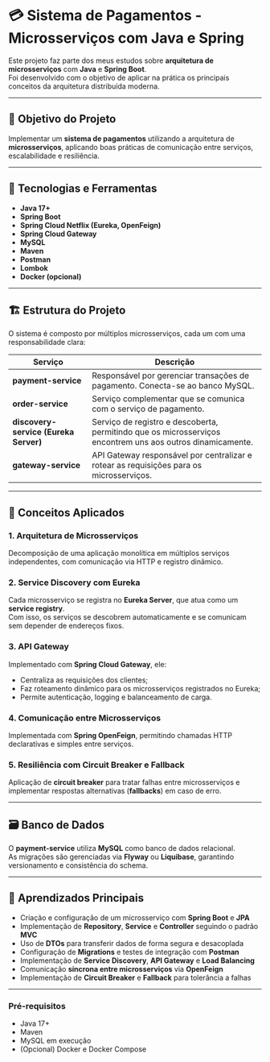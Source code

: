 # 💳 Sistema de Pagamentos - Microsserviços com Java e Spring

Este projeto faz parte dos meus estudos sobre **arquitetura de microsserviços** com **Java** e **Spring Boot**.  
Foi desenvolvido com o objetivo de aplicar na prática os principais conceitos da arquitetura distribuída moderna.

---

## 🚀 Objetivo do Projeto

Implementar um **sistema de pagamentos** utilizando a arquitetura de **microsserviços**, aplicando boas práticas de comunicação entre serviços, escalabilidade e resiliência.

---

## 🧩 Tecnologias e Ferramentas

- **Java 17+**
- **Spring Boot**
- **Spring Cloud Netflix (Eureka, OpenFeign)**
- **Spring Cloud Gateway**
- **MySQL**
- **Maven**
- **Postman**
- **Lombok**
- **Docker (opcional)**

---

## 🏗️ Estrutura do Projeto

O sistema é composto por múltiplos microsserviços, cada um com uma responsabilidade clara:

| Serviço | Descrição |
|----------|------------|
| **payment-service** | Responsável por gerenciar transações de pagamento. Conecta-se ao banco MySQL. |
| **order-service** | Serviço complementar que se comunica com o serviço de pagamento. |
| **discovery-service (Eureka Server)** | Serviço de registro e descoberta, permitindo que os microsserviços encontrem uns aos outros dinamicamente. |
| **gateway-service** | API Gateway responsável por centralizar e rotear as requisições para os microsserviços. |

---

## 🔄 Conceitos Aplicados

### 1. **Arquitetura de Microsserviços**
Decomposição de uma aplicação monolítica em múltiplos serviços independentes, com comunicação via HTTP e registro dinâmico.

### 2. **Service Discovery com Eureka**
Cada microsserviço se registra no **Eureka Server**, que atua como um **service registry**.  
Com isso, os serviços se descobrem automaticamente e se comunicam sem depender de endereços fixos.

### 3. **API Gateway**
Implementado com **Spring Cloud Gateway**, ele:
- Centraliza as requisições dos clientes;
- Faz roteamento dinâmico para os microsserviços registrados no Eureka;
- Permite autenticação, logging e balanceamento de carga.

### 4. **Comunicação entre Microsserviços**
Implementada com **Spring OpenFeign**, permitindo chamadas HTTP declarativas e simples entre serviços.

### 5. **Resiliência com Circuit Breaker e Fallback**
Aplicação de **circuit breaker** para tratar falhas entre microsserviços e implementar respostas alternativas (**fallbacks**) em caso de erro.

---

## 🗃️ Banco de Dados

O **payment-service** utiliza **MySQL** como banco de dados relacional.  
As migrações são gerenciadas via **Flyway** ou **Liquibase**, garantindo versionamento e consistência do schema.

---

## 🧠 Aprendizados Principais

- Criação e configuração de um microsserviço com **Spring Boot** e **JPA**
- Implementação de **Repository**, **Service** e **Controller** seguindo o padrão **MVC**
- Uso de **DTOs** para transferir dados de forma segura e desacoplada
- Configuração de **Migrations** e testes de integração com **Postman**
- Implementação de **Service Discovery**, **API Gateway** e **Load Balancing**
- Comunicação **síncrona entre microsserviços** via **OpenFeign**
- Implementação de **Circuit Breaker** e **Fallback** para tolerância a falhas

---

### Pré-requisitos
- Java 17+
- Maven
- MySQL em execução
- (Opcional) Docker e Docker Compose
